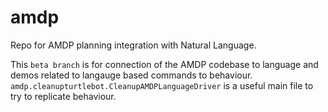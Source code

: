 # amdp
Repo for AMDP planning integration with Natural Language. 

This `beta branch` is for connection of the AMDP codebase to language and demos related to langauge based commands to behaviour.
`amdp.cleanupturtlebot.CleanupAMDPLanguageDriver` is a useful main file to try to replicate behaviour.
